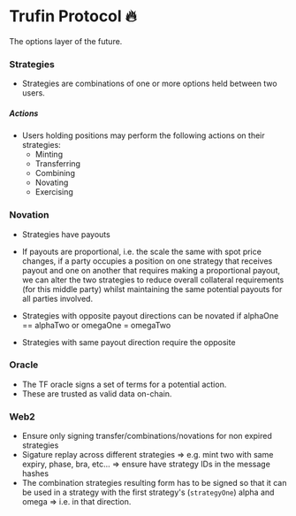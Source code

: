 # Trufin Protocol 🔥

The options layer of the future.

### Strategies

- Strategies are combinations of one or more options held between two users.

##### Actions

- Users holding positions may perform the following actions on their strategies:
  - Minting
  - Transferring
  - Combining
  - Novating
  - Exercising

### Novation

- Strategies have payouts
- If payouts are proportional, i.e. the scale the same with spot price changes, if a party occupies a position on one strategy that receives payout and one on another that requires making a proportional payout, we can alter the two strategies to reduce overall collateral requirements (for this middle party) whilst maintaining the same potential payouts for all parties involved.

- Strategies with opposite payout directions can be novated if alphaOne == alphaTwo or omegaOne = omegaTwo
- Strategies with same payout direction require the opposite

### Oracle

- The TF oracle signs a set of terms for a potential action.
- These are trusted as valid data on-chain.

### Web2

- Ensure only signing transfer/combinations/novations for non expired strategies
- Sigature replay across different strategies => e.g. mint two with same expiry, phase, bra, etc... => ensure have strategy IDs in the message hashes
- The combination strategies resulting form has to be signed so that it can be used in a strategy with the first strategy's (`strategyOne`) alpha and omega => i.e. in that direction.
